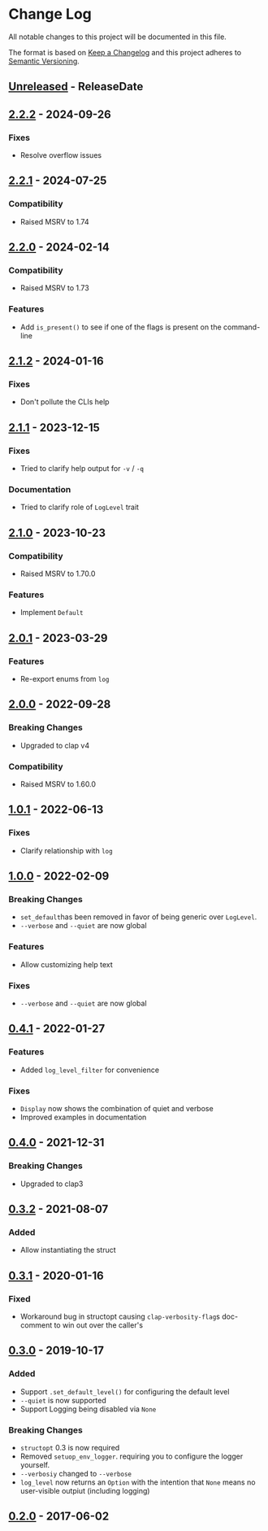 # Change Log
All notable changes to this project will be documented in this file.

The format is based on [Keep a Changelog](http://keepachangelog.com/)
and this project adheres to [Semantic Versioning](http://semver.org/).

<!-- next-header -->
## [Unreleased] - ReleaseDate

## [2.2.2] - 2024-09-26

### Fixes

- Resolve overflow issues

## [2.2.1] - 2024-07-25

### Compatibility

- Raised MSRV to 1.74

## [2.2.0] - 2024-02-14

### Compatibility

- Raised MSRV to 1.73

### Features

- Add `is_present()` to see if one of the flags is present on the command-line

## [2.1.2] - 2024-01-16

### Fixes

- Don't pollute the CLIs help

## [2.1.1] - 2023-12-15

### Fixes

- Tried to clarify help output for `-v` / `-q`

### Documentation

- Tried to clarify role of `LogLevel` trait

## [2.1.0] - 2023-10-23

### Compatibility

- Raised MSRV to 1.70.0

### Features

- Implement `Default`

## [2.0.1] - 2023-03-29

### Features

- Re-export enums from `log`

## [2.0.0] - 2022-09-28

### Breaking Changes

- Upgraded to clap v4

### Compatibility

- Raised MSRV to 1.60.0

## [1.0.1] - 2022-06-13

### Fixes

- Clarify relationship with `log`

## [1.0.0] - 2022-02-09

### Breaking Changes

- `set_default`has been removed in favor of being generic over `LogLevel`.
- `--verbose` and `--quiet` are now global

### Features

- Allow customizing help text

### Fixes

- `--verbose` and `--quiet` are now global

## [0.4.1] - 2022-01-27

### Features

- Added `log_level_filter` for convenience

### Fixes

- `Display` now shows the combination of quiet and verbose
- Improved examples in documentation

## [0.4.0] - 2021-12-31

### Breaking Changes

- Upgraded to clap3

## [0.3.2] - 2021-08-07

### Added

- Allow instantiating the struct

## [0.3.1] - 2020-01-16

### Fixed

- Workaround bug in structopt causing `clap-verbosity-flag`s doc-comment to win out over the caller's

## [0.3.0] - 2019-10-17
### Added
- Support `.set_default_level()` for configuring the default level
- `--quiet` is now supported
- Support Logging being disabled via `None`

### Breaking Changes
- `structopt` 0.3 is now required
- Removed `setuop_env_logger`. requiring you to configure the logger yourself.
- `--verbosiy` changed to `--verbose`
- `log_level` now returns an `Option` with the intention that `None` means no user-visible outpiut (including logging)

## [0.2.0] - 2017-06-02

<!-- next-url -->
[Unreleased]: https://github.com/clap-rs/clap-verbosity-flag/compare/v2.2.2...HEAD
[2.2.2]: https://github.com/clap-rs/clap-verbosity-flag/compare/v2.2.1...v2.2.2
[2.2.1]: https://github.com/clap-rs/clap-verbosity-flag/compare/v2.2.0...v2.2.1
[2.2.0]: https://github.com/clap-rs/clap-verbosity-flag/compare/v2.1.2...v2.2.0
[2.1.2]: https://github.com/clap-rs/clap-verbosity-flag/compare/v2.1.1...v2.1.2
[2.1.1]: https://github.com/clap-rs/clap-verbosity-flag/compare/v2.1.0...v2.1.1
[2.1.0]: https://github.com/clap-rs/clap-verbosity-flag/compare/v2.0.1...v2.1.0
[2.0.1]: https://github.com/clap-rs/clap-verbosity-flag/compare/v2.0.0...v2.0.1
[2.0.0]: https://github.com/clap-rs/clap-verbosity-flag/compare/v1.0.1...v2.0.0
[1.0.1]: https://github.com/clap-rs/clap-verbosity-flag/compare/v1.0.0...v1.0.1
[1.0.0]: https://github.com/clap-rs/clap-verbosity-flag/compare/v0.4.1...v1.0.0
[0.4.1]: https://github.com/clap-rs/clap-verbosity-flag/compare/v0.4.0...v0.4.1
[0.4.0]: https://github.com/clap-rs/clap-verbosity-flag/compare/v0.3.2...v0.4.0
[0.3.2]: https://github.com/clap-rs/clap-verbosity-flag/compare/v0.3.1...v0.3.2
[0.3.1]: https://github.com/clap-rs/clap-verbosity-flag/compare/v0.3.0...v0.3.1
[0.3.0]: https://github.com/clap-rs/clap-verbosity-flag/compare/0.2.0...v0.3.0
[0.2.0]: https://github.com/clap-rs/clap-verbosity-flag/compare/v0.1.0...0.2.0
